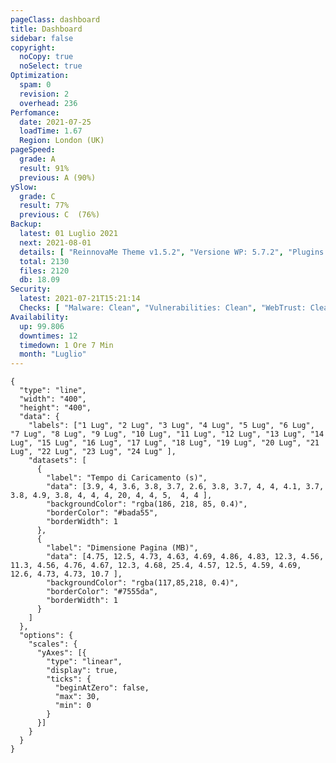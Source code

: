 ```yaml
---
pageClass: dashboard
title: Dashboard
sidebar: false
copyright:
  noCopy: true
  noSelect: true
Optimization:
  spam: 0
  revision: 2
  overhead: 236
Perfomance:
  date: 2021-07-25
  loadTime: 1.67
  Region: London (UK)
pageSpeed:
  grade: A
  result: 91%
  previous: A (90%)
ySlow:
  grade: C
  result: 77%
  previous: C  (76%)
Backup:
  latest: 01 Luglio 2021
  next: 2021-08-01
  details: [ "ReinnovaMe Theme v1.5.2", "Versione WP: 5.7.2", "Plugins: 29", "Numero di Posts: 12", "Commenti Approvati: 0" ]
  total: 2130
  files: 2120
  db: 18.09
Security:
  latest: 2021-07-21T15:21:14
  Checks: [ "Malware: Clean", "Vulnerabilities: Clean", "WebTrust: Clean" ]
Availability:
  up: 99.806
  downtimes: 12
  timedown: 1 Ore 7 Min
  month: "Luglio"
---
```


<main
    data-color-mode="auto"
    data-light-theme="light"
    data-dark-theme="dark_dimmed"
    class="d-flex flex-justify-between flex-column flex-sm-row  flex-md-items-start">

<section
class="color-bg-secondary my-2 p-md-4 p-sm-2 border rounded col-sm-12 mx-1 col-md-8 flex-1">
<PerfomanceHeader />
<div class="d-flex flex-wrap flex-justify-around flex-sm-items-center">
<pageSpeed /> <ySlow />
</div>

<ChartBox>

```chart
{
  "type": "line",
  "width": "400",
  "height": "400",
  "data": {
    "labels": ["1 Lug", "2 Lug", "3 Lug", "4 Lug", "5 Lug", "6 Lug", "7 Lug", "8 Lug", "9 Lug", "10 Lug", "11 Lug", "12 Lug", "13 Lug", "14 Lug", "15 Lug", "16 Lug", "17 Lug", "18 Lug", "19 Lug", "20 Lug", "21 Lug", "22 Lug", "23 Lug", "24 Lug" ],
    "datasets": [
      {
        "label": "Tempo di Caricamento (s)",
        "data": [3.9, 4, 3.6, 3.8, 3.7, 2.6, 3.8, 3.7, 4, 4, 4.1, 3.7, 3.8, 4.9, 3.8, 4, 4, 4, 20, 4, 4, 5,  4, 4 ],
        "backgroundColor": "rgba(186, 218, 85, 0.4)",
        "borderColor": "#bada55",
        "borderWidth": 1
      },
      {
        "label": "Dimensione Pagina (MB)",
        "data": [4.75, 12.5, 4.73, 4.63, 4.69, 4.86, 4.83, 12.3, 4.56,
11.3, 4.56, 4.76, 4.67, 12.3, 4.68, 25.4, 4.57, 12.5, 4.59, 4.69, 12.6, 4.73, 4.73, 10.7 ],
        "backgroundColor": "rgba(117,85,218, 0.4)",
        "borderColor": "#7555da",
        "borderWidth": 1
      }
    ]
  },
  "options": {
    "scales": {
      "yAxes": [{
        "type": "linear",
        "display": true,
        "ticks": {
          "beginAtZero": false,
          "max": 30,
          "min": 0
        }
      }]
    }
  }
}
```
</ChartBox>

<OptimizationWidget />

<div class="container d-flex flex-column flex-sm-row">
  <DowntimeWidget class="col-sm-12 col-md-6 mx-auto" />
  <AxiosWp id="installed_plugins"  class="col-sm-12 col-md-6 color-bg-canvas rounded mt-3 color-bg-secondary" />
</div>

</section>


<section class="col-sm-12 col-md-3 mx-2">


<BackupCard />
<SecurityCard />

<ScanBot />

<UpdatesCard>

<PluginsTimeline />

</UpdatesCard>

</section>


</main>

<style>





</style>
